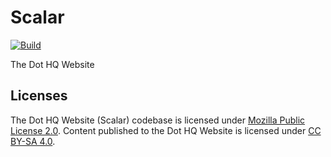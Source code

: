 # Scalar

[![Build](https://github.com/dothq/scalar/actions/workflows/deploy.yml/badge.svg)](https://github.com/dothq/scalar/actions/workflows/deploy.yml)

The Dot HQ Website

## Licenses

The Dot HQ Website (Scalar) codebase is licensed under [Mozilla Public License 2.0](LICENSE).
Content published to the Dot HQ Website is licensed under [CC BY-SA 4.0](LICENSE-CONTENT).
